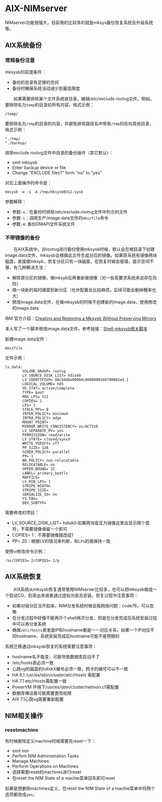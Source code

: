 # AIX-NIMserver
NIMserver功能很强大，目前用的比较多的就是mksys备份恢复系统及升级系统等。
## AIX系统备份
### 常规备份注意
mksysb的前提条件：
- 备份的目录有足够的空间
- 备份时确保系统活动减少到最低限度

&#8195;&#8195;如果需要排除某个文件系统或目录，编辑/etc/exclude.rootvg文件。例如，要排除名为`temp`的目录的所有内容，格式示例：
```
/temp/
```
要排除名为`/tmp`的目录的内容，并避免排除路径名中带有`/tmp`的任何其他目录，格式示例：
```
^./tmp/
^./backup/
```
排除exclude.rootvg文件中目录的备份操作（其它默认）：
- smit mksysb
- Enter backup device or file
- Change "EXCLUDE files?" form "no" to "yes"

对应上面操作的命令是：
```
mksysb -e -i -A /tmp/mksysb0312.sysb
```
参数解释：
- 参数`-e`：在备份时排除/etc/exclude.rootvg文件中列示的文件
- 参数`-i`：调用生产/image.data文件的`mkszfile`命令
- 参数`-A`: 备份DMAPI文件系统文件

### 不带镜像的备份
&#8195;&#8195;在AIX系统中，对rootvg进行备份使用mksysb时候，默认会在根目录下创建image.data文件，mksysb会根据此文件生成对应的镜像。如果原系统有镜像两块磁盘，直接做mksyb，恢复分区只有一块磁盘，在恢复时候会报错，提示空间不够，有几种解决方法：
- 解除原分区的镜像，做mksyb后再重新做镜像（对一些高要求系统来说存在风险）
- 搞一块新的临时硬盘到新分区（也许配置会比较麻烦，后续可能会删掉概率也大）
- 修改image.data文件，在做mksysb的时候不创建新的image.data，使用修改的image.data

IBM 官方介绍：[Creating and Restoring a Mksysb Without Preserving Mirrors](https://www.ibm.com/support/pages/creating-and-restoring-mksysb-without-preserving-mirrors-using-nim-tape-or-disk)

本人写了一个脚本修改image.data文件，参考链接：[Shell-mksysb相关脚本](https://ebook.big1000.com/09-Shell%E8%84%9A%E6%9C%AC/03-Shell_AIX%E8%84%9A%E6%9C%AC/02-Shell-mksysb%E7%9B%B8%E5%85%B3%E8%84%9A%E6%9C%AC.html)

新建image.data文件：
```
mkszfile
```
文件示例：
```
lv_data:
        VOLUME_GROUP= rootvg
        LV_SOURCE_DISK_LIST= hdisk0 
        LV_IDENTIFIER= 00cb4d6e00004c0000000168788002ed.1
        LOGICAL_VOLUME= hd5
        VG_STAT= active/complete
        TYPE= boot
        MAX_LPS= 512
        COPIES= 1
        LPs= 1
        STALE_PPs= 0
        INTER_POLICY= minimum
        INTRA_POLICY= edge
        MOUNT_POINT= 
        MIRROR_WRITE_CONSISTENCY= on/ACTIVE
        LV_SEPARATE_PV= yes
        PERMISSION= read/write
        LV_STATE= closed/syncd
        WRITE_VERIFY= off
        PP_SIZE= 128
        SCHED_POLICY= parallel
        PP= 1
        BB_POLICY= non-relocatable
        RELOCATABLE= no
        UPPER_BOUND= 32
        LABEL= primary_bootlv
        MAPFILE=
        LV_MIN_LPS= 1
        STRIPE_WIDTH= 
        STRIPE_SIZE= 
        SERIALIZE_IO= no
        FS_TAG=  
        DEV_SUBTYP=
```
需要修改的项目：
- LV_SOURCE_DISK_LIST= hdisk0:如果两块盘互为镜像这里会显示两个盘符，不需要镜像保留一个即可
- COPIES= 1：不需要镜像就改成1
- PP= 20：根据LV的情况来判断，和`LPs`的值保持一致

使用vi修改命令示例：
```
:%s/COPIES= 2/COPIES= 1/g
```
## AIX系统恢复
&#8195;&#8195;AIX系统从mksysb恢复通常使用NIMserver比较多，也可以把mksysb做成一个启动CD，刻录出来或者通过虚拟光驱去安装。恢复过程中注意事项：
- 如果对端分区没开起来，NIM分发系统时候会报网络问题：code78，可以忽略
- 在分发过程中好像不能再开个shell再次分发，但是在分发完成后系统安装过程中可以再分发系统
- 确保`/etc/hosts`表里面IP和hostname都是一一对应关系，如果一个IP对应不同hostname，系统安装完成后hostname可能不是预期的

系统迁移通过mksysb恢复的系统需要注意事项：
- hostname名不能变，可能导致数据库启动不了
- /etc/hosts表必须一致
- 心跳vg的磁盘的hdiskX编号必须一致，网卡的编号可以不一致
- HA 6.1 /usr/es/sbin/cluster/etc/rhosts 需配置
- HA 7.1 etc/rhosts需配置一致
- PowerVM 环境下/usr/es/sbin/cluster/netmon.cf需配置
- 数据库裸设备可能需要更改权限
- AIX 7.1心跳vg需要重新配置

## NIM相关操作
### resetmachine
有时候删除定义machine时候需要先reset一下：
- smit nim
- Perfom NIM Administration Tasks
- Manage Machines
- Perform Operations on Machines
- 选择需要reset的machines进行reset
- 在reset the NIM State of a machie菜单回车即可reset

如果是想删除machines定义，在reset the NIM State of a machie菜单中将两个选项都改成`yes`。
